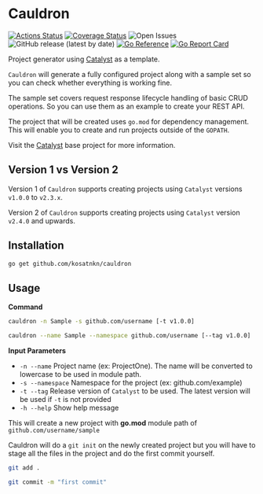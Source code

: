 # Cauldron

[![Actions Status](https://github.com/kosatnkn/cauldron/workflows/CI/badge.svg)](https://github.com/kosatnkn/cauldron/actions)
[![Coverage Status](https://coveralls.io/repos/github/kosatnkn/cauldron/badge.svg?branch=master)](https://coveralls.io/github/kosatnkn/cauldron?branch=master)
![Open Issues](https://img.shields.io/github/issues/kosatnkn/cauldron)
![GitHub release (latest by date)](https://img.shields.io/github/v/release/kosatnkn/cauldron)
[![Go Reference](https://pkg.go.dev/badge/github.com/kosatnkn/cauldron/v2.svg)](https://pkg.go.dev/github.com/kosatnkn/cauldron/v2)
[![Go Report Card](https://goreportcard.com/badge/github.com/kosatnkn/cauldron)](https://goreportcard.com/report/github.com/kosatnkn/cauldron)

Project generator using [Catalyst](https://github.com/kosatnkn/catalyst) as a template.

`Cauldron` will generate a fully configured project along with a sample set so you can check whether everything is working fine.

The sample set covers request response lifecycle handling of basic CRUD operations. So you can use them as an example to create your REST API.

The project that will be created uses `go.mod` for dependency management. This will enable you to create and run projects outside of the `GOPATH`.

Visit the [Catalyst](https://github.com/kosatnkn/catalyst) base project for more information.

## Version 1 vs Version 2
Version 1 of `Cauldron` supports creating projects using `Catalyst` versions `v1.0.0` to `v2.3.x`.

Version 2 of `Cauldron` supports creating projects using `Catalyst` version `v2.4.0` and upwards.

## Installation

```bash
go get github.com/kosatnkn/cauldron
```

## Usage

**Command**
```bash
cauldron -n Sample -s github.com/username [-t v1.0.0]
```
```bash
cauldron --name Sample --namespace github.com/username [--tag v1.0.0]
```

**Input Parameters**
- `-n --name` Project name (ex: ProjectOne). The name will be converted to lowercase to be used in module path.
- `-s --namespace` Namespace for the project (ex: github.com/example)
- `-t --tag` Release version of `Catalyst` to be used. The latest version will be used if `-t` is not provided
- `-h --help` Show help message

This will create a new project with **go.mod** module path of `github.com/username/sample`

Cauldron will do a `git init` on the newly created project but you will have to stage all the files in the project and do the first commit yourself.
```bash
git add .

git commit -m "first commit"
```
